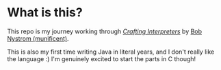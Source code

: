 # What is this?

This repo is my journey working through [*Crafting Interpreters*](https://craftinginterpreters.com/statements-and-state.html) by [Bob Nystrom (munificent)](https://github.com/munificent).

This is also my first time writing Java in literal years, and I don't really like the language :) I'm genuinely excited to start the parts in C though!
